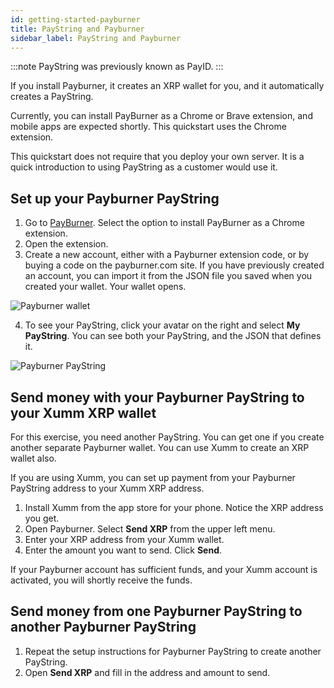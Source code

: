 ```yaml
---
id: getting-started-payburner
title: PayString and Payburner
sidebar_label: PayString and Payburner
---
```


:::note
PayString was previously known as PayID.
:::

If you install Payburner, it creates an XRP wallet for you, and it automatically creates a PayString.

Currently, you can install PayBurner as a Chrome or Brave extension, and mobile apps are expected shortly. This quickstart uses the Chrome extension.

This quickstart does not require that you deploy your own server. It is a quick introduction to using PayString as a customer would use it.

## Set up your Payburner PayString

1. Go to [PayBurner](https://payburner.com). Select the option to install PayBurner as a Chrome extension.
2. Open the extension.
3. Create a new account, either with a Payburner extension code, or by buying a code on the payburner.com site. If you have previously created an account, you can import it from the JSON file you saved when you created your wallet. Your wallet opens.

![Payburner wallet](/img/docs/payburner-wallet.png)

4. To see your PayString, click your avatar on the right and select **My PayString**. You can see both your PayString, and the JSON that defines it.

![Payburner PayString](/img/docs/payburner-paystring.png)

## Send money with your Payburner PayString to your Xumm XRP wallet

For this exercise, you need another PayString. You can get one if you create another separate Payburner wallet. You can use Xumm to create an XRP wallet also.

If you are using Xumm, you can set up payment from your Payburner PayString address to your Xumm XRP address.

1. Install Xumm from the app store for your phone. Notice the XRP address you get.
2. Open Payburner. Select **Send XRP** from the upper left menu.
3. Enter your XRP address from your Xumm wallet.
4. Enter the amount you want to send. Click **Send**.

If your Payburner account has sufficient funds, and your Xumm account is activated, you will shortly receive the funds.

## Send money from one Payburner PayString to another Payburner PayString

1. Repeat the setup instructions for Payburner PayString to create another PayString.
2. Open **Send XRP** and fill in the address and amount to send.
